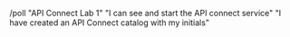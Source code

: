 /poll "API Connect Lab 1" "I can see and start the API connect service" "I have created an API Connect catalog with my initials"
